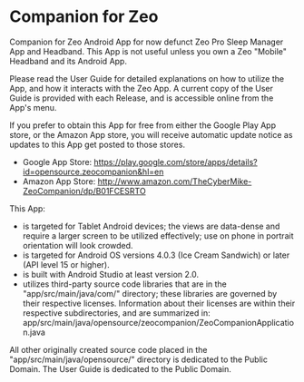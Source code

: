 # Companion for Zeo
Companion for Zeo Android App for now defunct Zeo Pro Sleep Manager App and Headband.  This App is not useful unless you own a Zeo "Mobile" Headband and its Android App.

Please read the User Guide for detailed explanations on how to utilize the App, and how it interacts with the Zeo App.
A current copy of the User Guide is provided with each Release, and is accessible online from the App's menu.

If you prefer to obtain this App for free from either the Google Play App store, or the Amazon App store, you will receive automatic update notice as updates to this App get posted to those stores.
- Google App Store:  https://play.google.com/store/apps/details?id=opensource.zeocompanion&hl=en
- Amazon App Store:  http://www.amazon.com/TheCyberMike-ZeoCompanion/dp/B01FCESRTO

This App:
- is targeted for Tablet Android devices; the views are data-dense and require a larger screen to be utilized effectively; use on phone in portrait orientation will look crowded.
- is targeted for Android OS versions 4.0.3 (Ice Cream Sandwich) or later (API level 15 or higher).
- is built with Android Studio at least version 2.0.
- utilizes third-party source code libraries that are in the "app/src/main/java/com/" directory; these libraries are governed by their respective licenses.
        Information about their licenses are within their respective subdirectories, and are summarized in:
        app/src/main/java/opensource/zeocompanion/ZeoCompanionApplication.java

All other originally created source code placed in the "app/src/main/java/opensource/" directory is dedicated to the Public Domain.
The User Guide is dedicated to the Public Domain.
